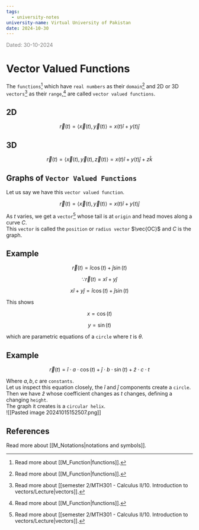 ```yaml
---
tags:
  - university-notes
university-name: Virtual University of Pakistan
date: 2024-10-30
---
```


<span style="color: gray;">Dated: 30-10-2024</span>

# Vector Valued Functions

The `functions`[^1] which have `real numbers` as their `domain`[^1] and 2D or 3D `vectors`[^2] as their `range`,[^1] are called `vector valued functions`.

## 2D

$$\vec{r}(t) = \langle\vec{x}(t), \vec{y}(t)\rangle = x(t)\hat{i} + y(t)\hat{j}$$

## 3D

$$\vec{r}(t) = \langle\vec{x}(t), \vec{y}(t), \vec{z}(t)\rangle = x(t)\hat{i} + y(t)\hat{j} + z\hat{k}$$

## Graphs of `Vector Valued Functions`

Let us say we have this `vector valued function`.  

$$\vec{r}(t) = \langle\vec{x}(t), \vec{y}(t)\rangle = x(t)\hat{i} + y(t)\hat{j}$$

As $t$ varies, we get a `vector`[^2] whose tail is at `origin` and head moves along a curve $C$.  
This `vector` is called the `position` or `radius vector` $\vec{OC}$ and $C$ is the graph.

## Example

$$\vec{r}(t) = \hat{i} \cos(t) + \hat j \sin (t)$$

$$\because \vec{r}(t) = x \hat i + y \hat j$$

$$x \hat i + y \hat j= \hat{i} \cos(t) + \hat j \sin (t)$$

This shows  

$$x = \cos (t)$$

$$y = \sin (t)$$

which are parametric equations of a `circle` where $t$ is $\theta$.

## Example

$$\vec{r}(t) = \hat{i} \cdot a \cdot \cos(t) + \hat j \cdot b \cdot \sin (t) + \hat z \cdot c \cdot t$$

Where $a, b, c$ are `constants`.  
Let us inspect this equation closely, the $\hat i$ and $\hat j$ components create a `circle`.  
Then we have $\hat z$ whose coefficient changes as $t$ changes, defining a changing `height`.  
The graph it creates is a `circular helix`.  
![[Pasted image 20241015152507.png]]

## References

Read more about [[M_Notations|notations and symbols]].

[^1]: Read more about [[M_Function|functions]].
[^2]: Read more about [[semester 2/MTH301 - Calculus II/10. Introduction to vectors/Lecture|vectors]].